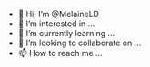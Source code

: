 - 👋 Hi, I’m @MelaineLD
- 👀 I’m interested in ...
- 🌱 I’m currently learning ...
- 💞️ I’m looking to collaborate on ...
- 📫 How to reach me ...

<!---
MelaineLD/MelaineLD is a ✨ special ✨ repository because its `README.md` (this file) appears on your GitHub profile.
You can click the Preview link to take a look at your changes.
--->
